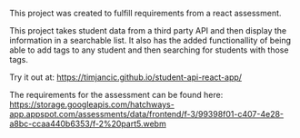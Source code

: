 This project was created to fulfill requirements from a react assessment.

This project takes student data from a third party API and then display the information in a searchable list. It also has the added functionallity of being able to add tags to any student and then searching for students with those tags.

Try it out at: https://timjancic.github.io/student-api-react-app/

The requirements for the assessment can be found here: https://storage.googleapis.com/hatchways-app.appspot.com/assessments/data/frontend/f-3/99398f01-c407-4e28-a8bc-ccaa440b6353/f-2%20part5.webm
